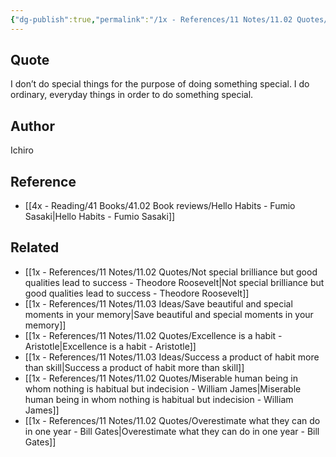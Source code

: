 ```yaml
---
{"dg-publish":true,"permalink":"/1x - References/11 Notes/11.02 Quotes/Do ordinary things to do something special/","title":"Do ordinary things to do something special","created":"2023-01-23T18:32:00.000+03:00","updated":"2024-02-14T20:18:45.837+03:00"}
---
```



## Quote
I don’t do special things for the purpose of doing something special. I do ordinary, everyday things in order to do something special.

## Author
Ichiro

## Reference
- [[4x - Reading/41 Books/41.02 Book reviews/Hello Habits - Fumio Sasaki\|Hello Habits - Fumio Sasaki]]

## Related
- [[1x - References/11 Notes/11.02 Quotes/Not special brilliance but good qualities lead to success - Theodore Roosevelt\|Not special brilliance but good qualities lead to success - Theodore Roosevelt]]
- [[1x - References/11 Notes/11.03 Ideas/Save beautiful and special moments in your memory\|Save beautiful and special moments in your memory]]
- [[1x - References/11 Notes/11.02 Quotes/Excellence is a habit - Aristotle\|Excellence is a habit - Aristotle]]
- [[1x - References/11 Notes/11.03 Ideas/Success a product of habit more than skill\|Success a product of habit more than skill]]
- [[1x - References/11 Notes/11.02 Quotes/Miserable human being in whom nothing is habitual but indecision - William James\|Miserable human being in whom nothing is habitual but indecision - William James]]
- [[1x - References/11 Notes/11.02 Quotes/Overestimate what they can do in one year - Bill Gates\|Overestimate what they can do in one year - Bill Gates]]
